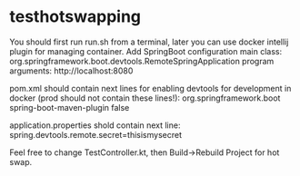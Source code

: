 # testhotswapping

You should first run run.sh from a terminal, later you can use docker intellij plugin for managing container.
Add SpringBoot configuration
  main class: org.springframework.boot.devtools.RemoteSpringApplication
  program arguments: http://localhost:8080
  
pom.xml should contain next lines for enabling devtools for development in docker (prod should not contain these lines!): 
			<plugin>
				<groupId>org.springframework.boot</groupId>
				<artifactId>spring-boot-maven-plugin</artifactId>
				<configuration>
					<excludeDevtools>false</excludeDevtools>
				</configuration>
			</plugin>
      
application.properties shold contain next line:
  spring.devtools.remote.secret=thisismysecret
  
Feel free to change TestController.kt, then Build->Rebuild Project for hot swap.
